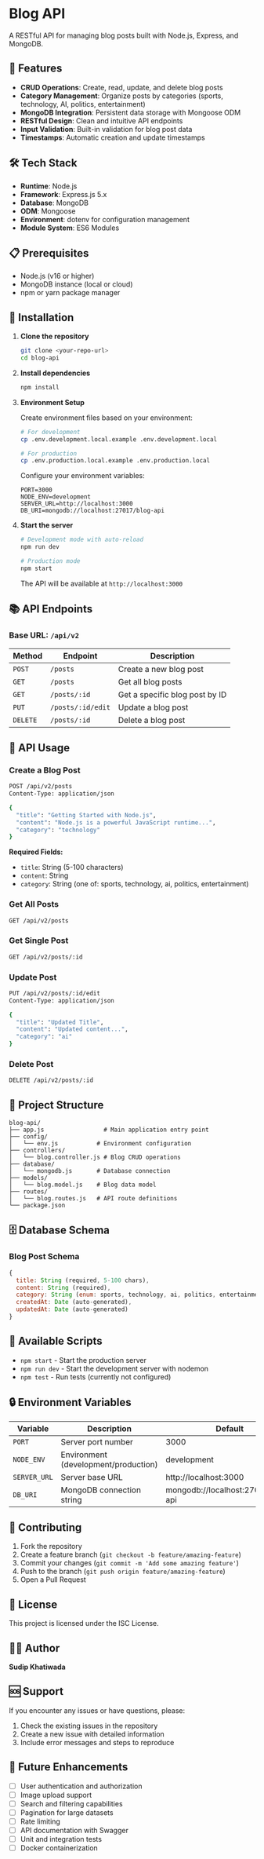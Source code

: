 # Blog API

A RESTful API for managing blog posts built with Node.js, Express, and MongoDB.

## 🚀 Features

- **CRUD Operations**: Create, read, update, and delete blog posts
- **Category Management**: Organize posts by categories (sports, technology, AI, politics, entertainment)
- **MongoDB Integration**: Persistent data storage with Mongoose ODM
- **RESTful Design**: Clean and intuitive API endpoints
- **Input Validation**: Built-in validation for blog post data
- **Timestamps**: Automatic creation and update timestamps

## 🛠️ Tech Stack

- **Runtime**: Node.js
- **Framework**: Express.js 5.x
- **Database**: MongoDB
- **ODM**: Mongoose
- **Environment**: dotenv for configuration management
- **Module System**: ES6 Modules

## 📋 Prerequisites

- Node.js (v16 or higher)
- MongoDB instance (local or cloud)
- npm or yarn package manager

## 🚀 Installation

1. **Clone the repository**
   ```bash
   git clone <your-repo-url>
   cd blog-api
   ```

2. **Install dependencies**
   ```bash
   npm install
   ```

3. **Environment Setup**
   
   Create environment files based on your environment:
   
   ```bash
   # For development
   cp .env.development.local.example .env.development.local
   
   # For production
   cp .env.production.local.example .env.production.local
   ```
   
   Configure your environment variables:
   ```env
   PORT=3000
   NODE_ENV=development
   SERVER_URL=http://localhost:3000
   DB_URI=mongodb://localhost:27017/blog-api
   ```

4. **Start the server**
   ```bash
   # Development mode with auto-reload
   npm run dev
   
   # Production mode
   npm start
   ```

   The API will be available at `http://localhost:3000`

## 📚 API Endpoints

### Base URL: `/api/v2`

| Method | Endpoint | Description |
|--------|----------|-------------|
| `POST` | `/posts` | Create a new blog post |
| `GET` | `/posts` | Get all blog posts |
| `GET` | `/posts/:id` | Get a specific blog post by ID |
| `PUT` | `/posts/:id/edit` | Update a blog post |
| `DELETE` | `/posts/:id` | Delete a blog post |

## 🔧 API Usage

### Create a Blog Post
```bash
POST /api/v2/posts
Content-Type: application/json

{
  "title": "Getting Started with Node.js",
  "content": "Node.js is a powerful JavaScript runtime...",
  "category": "technology"
}
```

**Required Fields:**
- `title`: String (5-100 characters)
- `content`: String
- `category`: String (one of: sports, technology, ai, politics, entertainment)

### Get All Posts
```bash
GET /api/v2/posts
```

### Get Single Post
```bash
GET /api/v2/posts/:id
```

### Update Post
```bash
PUT /api/v2/posts/:id/edit
Content-Type: application/json

{
  "title": "Updated Title",
  "content": "Updated content...",
  "category": "ai"
}
```

### Delete Post
```bash
DELETE /api/v2/posts/:id
```

## 📁 Project Structure

```
blog-api/
├── app.js                 # Main application entry point
├── config/
│   └── env.js           # Environment configuration
├── controllers/
│   └── blog.controller.js # Blog CRUD operations
├── database/
│   └── mongodb.js       # Database connection
├── models/
│   └── blog.model.js    # Blog data model
├── routes/
│   └── blog.routes.js   # API route definitions
└── package.json
```

## 🗄️ Database Schema

### Blog Post Schema
```javascript
{
  title: String (required, 5-100 chars),
  content: String (required),
  category: String (enum: sports, technology, ai, politics, entertainment),
  createdAt: Date (auto-generated),
  updatedAt: Date (auto-generated)
}
```

## 🚀 Available Scripts

- `npm start` - Start the production server
- `npm run dev` - Start the development server with nodemon
- `npm test` - Run tests (currently not configured)

## 🔒 Environment Variables

| Variable | Description | Default |
|----------|-------------|---------|
| `PORT` | Server port number | 3000 |
| `NODE_ENV` | Environment (development/production) | development |
| `SERVER_URL` | Server base URL | http://localhost:3000 |
| `DB_URI` | MongoDB connection string | mongodb://localhost:27017/blog-api |

## 🤝 Contributing

1. Fork the repository
2. Create a feature branch (`git checkout -b feature/amazing-feature`)
3. Commit your changes (`git commit -m 'Add some amazing feature'`)
4. Push to the branch (`git push origin feature/amazing-feature`)
5. Open a Pull Request

## 📝 License

This project is licensed under the ISC License.

## 👨‍💻 Author

**Sudip Khatiwada**

## 🆘 Support

If you encounter any issues or have questions, please:

1. Check the existing issues in the repository
2. Create a new issue with detailed information
3. Include error messages and steps to reproduce

## 🔮 Future Enhancements

- [ ] User authentication and authorization
- [ ] Image upload support
- [ ] Search and filtering capabilities
- [ ] Pagination for large datasets
- [ ] Rate limiting
- [ ] API documentation with Swagger
- [ ] Unit and integration tests
- [ ] Docker containerization
